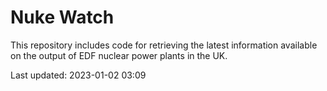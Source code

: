 # Nuke Watch

This repository includes code for retrieving the latest information available on the output of EDF nuclear power plants in the UK.

Last updated: 2023-01-02 03:09